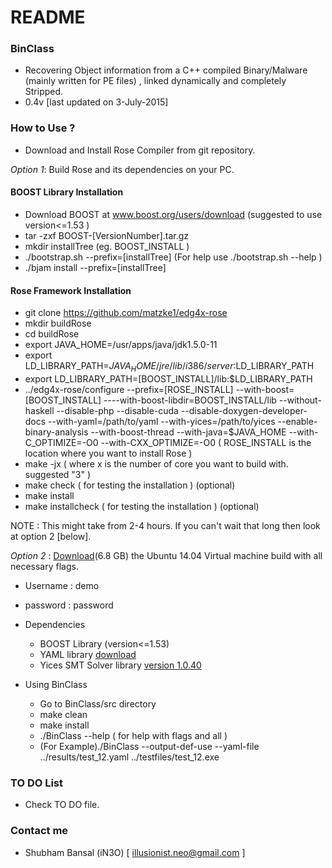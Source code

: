 # README #

### BinClass ###

* Recovering Object information from a C++ compiled Binary/Malware (mainly written for PE files) , linked dynamically and completely Stripped.
* 0.4v [last updated on 3-July-2015]

### How to Use ? ###

* Download and Install Rose Compiler from git repository.

*Option 1*: Build Rose and its dependencies on your PC.

#### BOOST Library Installation ####
  * Download BOOST at www.boost.org/users/download (suggested to use version<=1.53 )
  * tar -zxf BOOST-[VersionNumber].tar.gz
  * mkdir installTree (eg. BOOST_INSTALL )
  * ./bootstrap.sh --prefix=[installTree] (For help use ./bootstrap.sh --help )
  * ./bjam install --prefix=[installTree]
#### Rose Framework Installation ####
  * git clone https://github.com/matzke1/edg4x-rose
  * mkdir buildRose
  * cd buildRose
  * export JAVA_HOME=/usr/apps/java/jdk1.5.0-11
  * export LD_LIBRARY_PATH=$JAVA_HOME/jre/lib/i386/server:$LD_LIBRARY_PATH
  * export LD_LIBRARY_PATH=[BOOST_INSTALL]/lib:$LD_LIBRARY_PATH
  * ../edg4x-rose/configure --prefix=[ROSE_INSTALL] --with-boost=[BOOST_INSTALL] ----with-boost-libdir=BOOST_INSTALL/lib  --without-haskell --disable-php --disable-cuda --disable-doxygen-developer-docs --with-yaml=/path/to/yaml --with-yices=/path/to/yices  --enable-binary-analysis --with-boost-thread --with-java=$JAVA_HOME  --with-C_OPTIMIZE=-O0 --with-CXX_OPTIMIZE=-O0  ( ROSE_INSTALL is the location where you want to install Rose )
  * make -jx ( where x is the number of core you want to build with. suggested "3" )
  * make check ( for testing the installation ) (optional)
  * make install
  * make installcheck ( for testing the installation ) (optional)

NOTE : This might take from 2-4 hours. If you can't wait that long then look at option 2 [below].

*Option 2* : [Download](http://www.rosecompiler.org/Ubuntu-ROSE-Demo-V2.tar.gz)(6.8 GB) the Ubuntu 14.04 Virtual machine build with all necessary flags.
  * Username : demo
  * password : password
* Dependencies
  * BOOST Library (version<=1.53)
  * YAML library [download](https://github.com/jbeder/yaml-cpp)
  * Yices SMT Solver library [version 1.0.40](http://yices.csl.sri.com/cgi-bin/yices-newlicense.cgi?file=yices-1.0.40-x86_64-unknown-linux-gnu-static-gmp.tar.gz )

* Using BinClass
  * Go to BinClass/src directory
  * make clean
  * make install
  * ./BinClass --help ( for help with flags and all )
  * (For Example)./BinClass --output-def-use --yaml-file ../results/test_12.yaml ../testfiles/test_12.exe

### TO DO List ###

* Check TO DO file.

### Contact me ###

* Shubham Bansal (iN3O) [ illusionist.neo@gmail.com ]